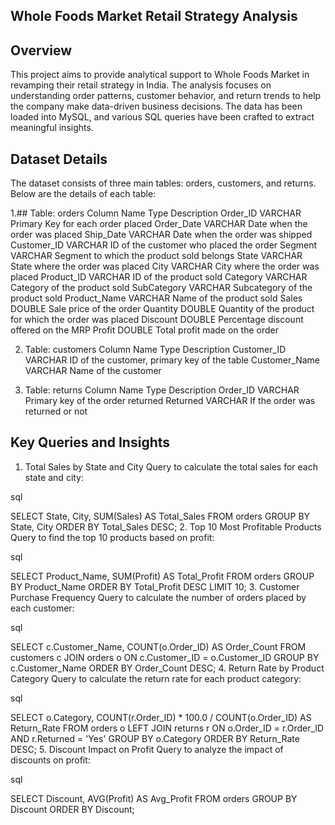 ## Whole Foods Market Retail Strategy Analysis
## Overview
This project aims to provide analytical support to Whole Foods Market in revamping their retail strategy in India. 
The analysis focuses on understanding order patterns, customer behavior, and return trends to help the company make data-driven business decisions. 
The data has been loaded into MySQL, and various SQL queries have been crafted to extract meaningful insights.

## Dataset Details
The dataset consists of three main tables: orders, customers, and returns. Below are the details of each table:

1.## Table: orders
Column Name	Type	Description
Order_ID	VARCHAR	Primary Key for each order placed
Order_Date	VARCHAR	Date when the order was placed
Ship_Date	VARCHAR	Date when the order was shipped
Customer_ID	VARCHAR	ID of the customer who placed the order
Segment	VARCHAR	Segment to which the product sold belongs
State	VARCHAR	State where the order was placed
City	VARCHAR	City where the order was placed
Product_ID	VARCHAR	ID of the product sold
Category	VARCHAR	Category of the product sold
SubCategory	VARCHAR	Subcategory of the product sold
Product_Name	VARCHAR	Name of the product sold
Sales	DOUBLE	Sale price of the order
Quantity	DOUBLE	Quantity of the product for which the order was placed
Discount	DOUBLE	Percentage discount offered on the MRP
Profit	DOUBLE	Total profit made on the order

2. Table: customers
Column Name	Type	Description
Customer_ID	VARCHAR	ID of the customer, primary key of the table
Customer_Name	VARCHAR	Name of the customer

4. Table: returns
Column Name	Type	Description
Order_ID	VARCHAR	Primary key of the order returned
Returned	VARCHAR	If the order was returned or not


## Key Queries and Insights
1. Total Sales by State and City
Query to calculate the total sales for each state and city:

sql

SELECT State, City, SUM(Sales) AS Total_Sales
FROM orders
GROUP BY State, City
ORDER BY Total_Sales DESC;
2. Top 10 Most Profitable Products
Query to find the top 10 products based on profit:

sql

SELECT Product_Name, SUM(Profit) AS Total_Profit
FROM orders
GROUP BY Product_Name
ORDER BY Total_Profit DESC
LIMIT 10;
3. Customer Purchase Frequency
Query to calculate the number of orders placed by each customer:

sql

SELECT c.Customer_Name, COUNT(o.Order_ID) AS Order_Count
FROM customers c
JOIN orders o ON c.Customer_ID = o.Customer_ID
GROUP BY c.Customer_Name
ORDER BY Order_Count DESC;
4. Return Rate by Product Category
Query to calculate the return rate for each product category:

sql

SELECT o.Category, COUNT(r.Order_ID) * 100.0 / COUNT(o.Order_ID) AS Return_Rate
FROM orders o
LEFT JOIN returns r ON o.Order_ID = r.Order_ID AND r.Returned = 'Yes'
GROUP BY o.Category
ORDER BY Return_Rate DESC;
5. Discount Impact on Profit
Query to analyze the impact of discounts on profit:

sql

SELECT Discount, AVG(Profit) AS Avg_Profit
FROM orders
GROUP BY Discount
ORDER BY Discount;
